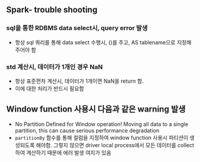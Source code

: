 ## Spark- trouble shooting
### sql을 통한 RDBMS data select시, query error 발생 
- 항상 sql 쿼리를 통해 data select 수행시, ()를 주고, AS tablename으로 지정해 주어야 함

### std 계산시, 데이터가 1개인 경우 NaN
- 항상 표준편차 계산시, 데이터가 1개이면 NaN을 return 함.
- 이에 대한 처리가 반드시 필요함

## Window function 사용시 다음과 같은 warning 발생
- No Partition Defined for Window operation! Moving all data to a single partition, this can cause serious performance degradation
- `partitionBy` 함수를 통해 컬럼을 지정하여 window function 사용시 파티션이 생성되도록 해야함. 그렇지 않으면 driver local process에서 모든 데이터를 collect하여 계산하기 때문에 에러 발생 여지가 있음

